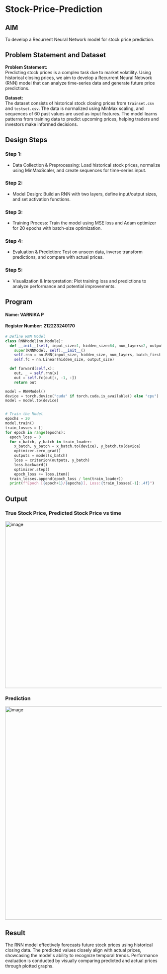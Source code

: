 # Stock-Price-Prediction


## AIM

To develop a Recurrent Neural Network model for stock price prediction.

## Problem Statement and Dataset
**Problem Statement:**  
Predicting stock prices is a complex task due to market volatility. Using historical closing prices, we aim to develop a Recurrent Neural Network (RNN) model that can analyze time-series data and generate future price predictions.

**Dataset:**  
The dataset consists of historical stock closing prices from `trainset.csv` and `testset.csv`. The data is normalized using MinMax scaling, and sequences of 60 past values are used as input features. The model learns patterns from training data to predict upcoming prices, helping traders and investors make informed decisions.

## Design Steps

### Step 1:
- Data Collection & Preprocessing: Load historical stock prices, normalize using MinMaxScaler, and create sequences for time-series input.

### Step 2:
- Model Design: Build an RNN with two layers, define input/output sizes, and set activation functions.

### Step 3:
- Training Process: Train the model using MSE loss and Adam optimizer for 20 epochs with batch-size optimization.

### Step 4:
- Evaluation & Prediction: Test on unseen data, inverse transform predictions, and compare with actual prices.

### Step 5:
- Visualization & Interpretation: Plot training loss and predictions to analyze performance and potential improvements.


## Program
#### Name: VARNIKA P
#### Register Number: 212223240170

```Python 
# Define RNN Model
class RNNModel(nn.Module):
  def __init__(self, input_size=1, hidden_size=64, num_layers=2, output_size=1):
    super(RNNModel, self).__init__()
    self.rnn = nn.RNN(input_size, hidden_size, num_layers, batch_first = True)
    self.fc = nn.Linear(hidden_size, output_size)

  def forward(self,x):
    out, _ = self.rnn(x)
    out = self.fc(out[:, -1, :])
    return out

model = RNNModel()
device = torch.device("cuda" if torch.cuda.is_available() else "cpu")
model = model.to(device)


# Train the Model
epochs = 20
model.train()
train_losses = []
for epoch in range(epochs):
  epoch_loss = 0
  for x_batch, y_batch in train_loader:
    x_batch, y_batch = x_batch.to(device), y_batch.to(device)
    optimizer.zero_grad()
    outputs = model(x_batch)
    loss = criterion(outputs, y_batch)
    loss.backward()
    optimizer.step()
    epoch_loss += loss.item()
  train_losses.append(epoch_loss / len(train_loader))
  print(f"Epoch [{epoch+1}/{epochs}], Loss:{train_losses[-1]:.4f}")
```

## Output

### True Stock Price, Predicted Stock Price vs time
<img width="922" height="537" alt="image" src="https://github.com/user-attachments/assets/964ad331-21e6-4492-a29b-dc23a3c7e9ea" />


### Prediction
<img width="1023" height="686" alt="image" src="https://github.com/user-attachments/assets/6cd81de9-e151-40c2-a263-f757919d7edd" />

## Result

The RNN model effectively forecasts future stock prices using historical closing data. The predicted values closely align with actual prices, showcasing the model's ability to recognize temporal trends. Performance evaluation is conducted by visually comparing predicted and actual prices through plotted graphs.
